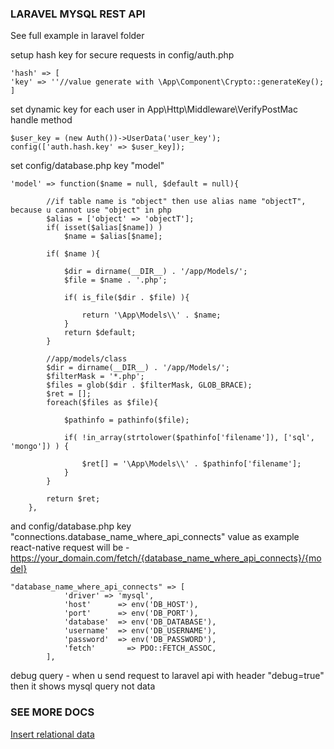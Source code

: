 ### LARAVEL MYSQL REST API

See full example in laravel folder


setup hash key for secure requests in config/auth.php

```
'hash' => [
'key' => ''//value generate with \App\Component\Crypto::generateKey();
]
```

set dynamic key for each user in App\Http\Middleware\VerifyPostMac handle method
```
$user_key = (new Auth())->UserData('user_key');
config(['auth.hash.key' => $user_key]);
```


set config/database.php key "model"

```
'model' => function($name = null, $default = null){

        //if table name is "object" then use alias name "objectT", because u cannot use "object" in php
        $alias = ['object' => 'objectT'];
        if( isset($alias[$name]) )
            $name = $alias[$name];

        if( $name ){

            $dir = dirname(__DIR__) . '/app/Models/';
            $file = $name . '.php';

            if( is_file($dir . $file) ){

                return '\App\Models\\' . $name;
            }
            return $default;
        }

        //app/models/class
        $dir = dirname(__DIR__) . '/app/Models/';
        $filterMask = '*.php';
        $files = glob($dir . $filterMask, GLOB_BRACE);
        $ret = [];
        foreach($files as $file){

            $pathinfo = pathinfo($file);

            if( !in_array(strtolower($pathinfo['filename']), ['sql', 'mongo']) ) {

                $ret[] = '\App\Models\\' . $pathinfo['filename'];
            }
        }

        return $ret;
    },
```

and config/database.php key "connections.database_name_where_api_connects" value as example  
react-native request will be - https://your_domain.com/fetch/{database_name_where_api_connects}/{model}

```
"database_name_where_api_connects" => [
            'driver' => 'mysql',
            'host'      => env('DB_HOST'),
            'port'      => env('DB_PORT'),
            'database'  => env('DB_DATABASE'),
            'username'  => env('DB_USERNAME'),
            'password'  => env('DB_PASSWORD'),
            'fetch'       => PDO::FETCH_ASSOC,
        ],
```


debug query - when u send request to laravel api with header "debug=true" then it shows mysql query not data 



### SEE MORE DOCS  

[Insert relational data](/Insert_relational_data.md)
